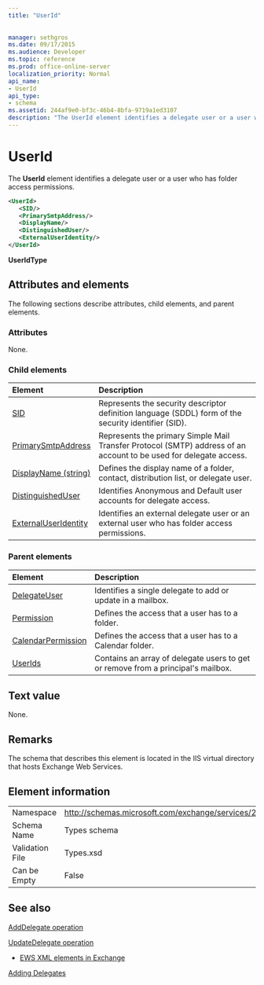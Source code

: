 ```yaml
---
title: "UserId"
 
 
manager: sethgros
ms.date: 09/17/2015
ms.audience: Developer
ms.topic: reference
ms.prod: office-online-server
localization_priority: Normal
api_name:
- UserId
api_type:
- schema
ms.assetid: 244af9e0-bf3c-46b4-8bfa-9719a1ed3107
description: "The UserId element identifies a delegate user or a user who has folder access permissions."
---
```


# UserId

The **UserId** element identifies a delegate user or a user who has folder access permissions. 
  
```xml
<UserId>
   <SID/>
   <PrimarySmtpAddress/>
   <DisplayName/>
   <DistinguishedUser/>
   <ExternalUserIdentity/>
</UserId>
```

 **UserIdType**
## Attributes and elements

The following sections describe attributes, child elements, and parent elements.
  
### Attributes

None.
  
### Child elements

|**Element**|**Description**|
|:-----|:-----|
|[SID](sid.md) <br/> |Represents the security descriptor definition language (SDDL) form of the security identifier (SID).  <br/> |
|[PrimarySmtpAddress](primarysmtpaddress.md) <br/> |Represents the primary Simple Mail Transfer Protocol (SMTP) address of an account to be used for delegate access.  <br/> |
|[DisplayName (string)](displayname-string.md) <br/> |Defines the display name of a folder, contact, distribution list, or delegate user.  <br/> |
|[DistinguishedUser](distinguisheduser.md) <br/> |Identifies Anonymous and Default user accounts for delegate access.  <br/> |
|[ExternalUserIdentity](externaluseridentity.md) <br/> |Identifies an external delegate user or an external user who has folder access permissions.  <br/> |
   
### Parent elements

|**Element**|**Description**|
|:-----|:-----|
|[DelegateUser](delegateuser.md) <br/> |Identifies a single delegate to add or update in a mailbox.  <br/> |
|[Permission](permission.md) <br/> |Defines the access that a user has to a folder.  <br/> |
|[CalendarPermission](calendarpermission.md) <br/> |Defines the access that a user has to a Calendar folder.  <br/> |
|[UserIds](userids.md) <br/> |Contains an array of delegate users to get or remove from a principal's mailbox.  <br/> |
   
## Text value

None.
  
## Remarks

The schema that describes this element is located in the IIS virtual directory that hosts Exchange Web Services.
  
## Element information

|||
|:-----|:-----|
|Namespace  <br/> |http://schemas.microsoft.com/exchange/services/2006/types  <br/> |
|Schema Name  <br/> |Types schema  <br/> |
|Validation File  <br/> |Types.xsd  <br/> |
|Can be Empty  <br/> |False  <br/> |
   
## See also



[AddDelegate operation](adddelegate-operation.md)
  
[UpdateDelegate operation](updatedelegate-operation.md)


- [EWS XML elements in Exchange](ews-xml-elements-in-exchange.md)


[Adding Delegates](http://msdn.microsoft.com/library/3a744150-66a3-4a13-9433-793603ba5038%28Office.15%29.aspx)


